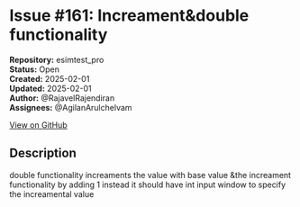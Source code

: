 # Issue #161: Increament&double functionality

**Repository:** esimtest_pro  
**Status:** Open  
**Created:** 2025-02-01  
**Updated:** 2025-02-01  
**Author:** @RajavelRajendiran  
**Assignees:** @AgilanArulchelvam  

[View on GitHub](https://github.com/Simtestlab/esimtest_pro/issues/161)

## Description

double functionality increaments the value with base value &the increament functionality by adding 1 instead it should have int input window to specify the increamental value 